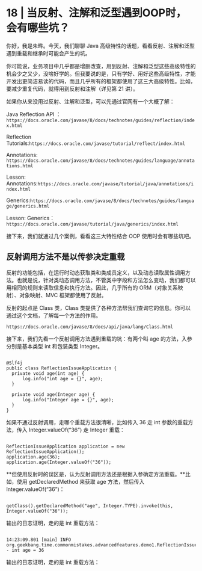 # 18 | 当反射、注解和泛型遇到OOP时，会有哪些坑？

你好，我是朱晔。今天，我们聊聊 Java 高级特性的话题，看看反射、注解和泛型遇到重载和继承时可能会产生的坑。

你可能说，业务项目中几乎都是增删改查，用到反射、注解和泛型这些高级特性的机会少之又少，没啥好学的。但我要说的是，只有学好、用好这些高级特性，才能开发出更简洁易读的代码，而且几乎所有的框架都使用了这三大高级特性。比如，要减少重复代码，就得用到反射和注解（详见第 21 讲）。

如果你从来没用过反射、注解和泛型，可以先通过官网有一个大概了解：

Java Reflection API ：`https://docs.oracle.com/javase/8/docs/technotes/guides/reflection/index.html`

Reflection Tutorials:`https://docs.oracle.com/javase/tutorial/reflect/index.html`

Annotations: `https://docs.oracle.com/javase/8/docs/technotes/guides/language/annotations.html`

Lesson: Annotations:`https://docs.oracle.com/javase/tutorial/java/annotations/index.html`

Generics:`https://docs.oracle.com/javase/8/docs/technotes/guides/language/generics.html`

Lesson: Generics：`https://docs.oracle.com/javase/tutorial/java/generics/index.html`

接下来，我们就通过几个案例，看看这三大特性结合 OOP 使用时会有哪些坑吧。

## 反射调用方法不是以传参决定重载

反射的功能包括，在运行时动态获取类和类成员定义，以及动态读取属性调用方法。也就是说，针对类动态调用方法，不管类中字段和方法怎么变动，我们都可以用相同的规则来读取信息和执行方法。因此，几乎所有的 ORM（对象关系映射）、对象映射、MVC 框架都使用了反射。

反射的起点是 Class 类，Class 类提供了各种方法帮我们查询它的信息。你可以通过这个文档，了解每一个方法的作用。



```
https://docs.oracle.com/javase/8/docs/api/java/lang/Class.html
```
接下来，我们先看一个反射调用方法遇到重载的坑：有两个叫 age 的方法，入参分别是基本类型 int 和包装类型 Integer。


```

@Slf4j
public class ReflectionIssueApplication {
  private void age(int age) {
      log.info("int age = {}", age);
  }

  private void age(Integer age) {
      log.info("Integer age = {}", age);
  }
}
```
如果不通过反射调用，走哪个重载方法很清晰，比如传入 36 走 int 参数的重载方法，传入 Integer.valueOf(“36”) 走 Integer 重载：



```

ReflectionIssueApplication application = new ReflectionIssueApplication();
application.age(36);
application.age(Integer.valueOf("36"));
```

**但使用反射时的误区是，认为反射调用方法还是根据入参确定方法重载。**比如，使用 getDeclaredMethod 来获取 age 方法，然后传入 Integer.valueOf(“36”)：


```

getClass().getDeclaredMethod("age", Integer.TYPE).invoke(this, Integer.valueOf("36"));
```

输出的日志证明，走的是 int 重载方法：



```

14:23:09.801 [main] INFO org.geekbang.time.commonmistakes.advancedfeatures.demo1.ReflectionIssueApplication - int age = 36
```

输出的日志证明，走的是 int 重载方法：

